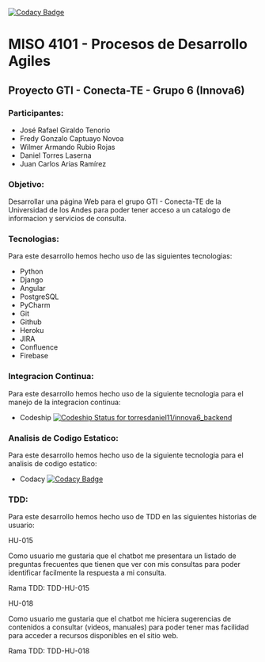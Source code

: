 [![Codacy Badge](https://api.codacy.com/project/badge/Grade/eb5050a13f104b7490d2f50411a7b568)](https://www.codacy.com?utm_source=github.com&amp;utm_medium=referral&amp;utm_content=torresdaniel11/innova6_backend&amp;utm_campaign=Badge_Grade)

# MISO 4101 - Procesos de Desarrollo Agiles

## Proyecto GTI - Conecta-TE - Grupo 6 (Innova6)

### Participantes:
 * José Rafael Giraldo Tenorio
 * Fredy Gonzalo Captuayo Novoa
 * Wilmer Armando Rubio Rojas
 * Daniel Torres Laserna
 * Juan Carlos Arias Ramírez
 

### Objetivo:
Desarrollar una página Web para el grupo GTI - Conecta-TE de la Universidad de los Andes para poder tener acceso a un catalogo de informacion y servicios de consulta.


### Tecnologias:
Para este desarrollo hemos hecho uso de las siguientes tecnologias:

* Python
* Django
* Angular
* PostgreSQL
* PyCharm
* Git
* Github
* Heroku
* JIRA
* Confluence
* Firebase


### Integracion Continua:
Para este desarrollo hemos hecho uso de la siguiente tecnologia para el manejo de la integracion continua:

* Codeship
[ ![Codeship Status for torresdaniel11/innova6_backend](https://app.codeship.com/projects/1c647590-27a4-0136-f837-6ef2b9ae3ded/status?branch=master)](https://app.codeship.com/projects/287068)

### Analisis de Codigo Estatico:
Para este desarrollo hemos hecho uso de la siguiente tecnologia para el analisis de codigo estatico:

* Codacy
[![Codacy Badge](https://api.codacy.com/project/badge/Grade/eb5050a13f104b7490d2f50411a7b568)](https://www.codacy.com?utm_source=github.com&amp;utm_medium=referral&amp;utm_content=torresdaniel11/innova6_backend&amp;utm_campaign=Badge_Grade)


### TDD:
Para este desarrollo hemos hecho uso de TDD en las siguientes historias de usuario:

HU-015

Como usuario me gustaria que el chatbot me presentara un listado de preguntas frecuentes que tienen que ver con mis consultas para poder identificar facilmente la respuesta a mi consulta.

Rama TDD: TDD-HU-015

HU-018

Como usuario me gustaria que el chatbot me hiciera sugerencias de contenidos a consultar (videos, manuales) para poder tener mas facilidad para acceder a recursos disponibles en el sitio web.

Rama TDD: TDD-HU-018

